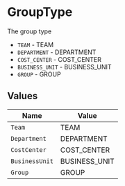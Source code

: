 # GroupType

The group type

* `TEAM` - TEAM
* `DEPARTMENT` - DEPARTMENT
* `COST_CENTER` - COST_CENTER
* `BUSINESS_UNIT` - BUSINESS_UNIT
* `GROUP` - GROUP


## Values

| Name           | Value          |
| -------------- | -------------- |
| `Team`         | TEAM           |
| `Department`   | DEPARTMENT     |
| `CostCenter`   | COST_CENTER    |
| `BusinessUnit` | BUSINESS_UNIT  |
| `Group`        | GROUP          |